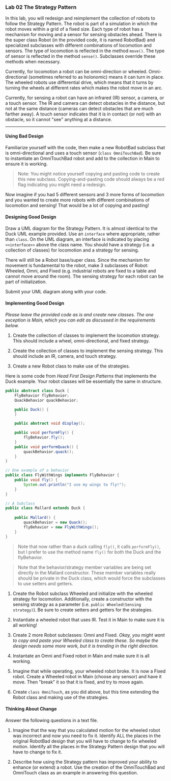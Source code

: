 ### Lab 02 The Strategy Pattern

In this lab, you will redesign and reimplement the collection of robots to follow the Strategy Pattern. The robot is part of a simulation in which the robot moves within a grid of a fixed size. Each type of robot has a mechanism for moving and a sensor for sensing obstacles ahead. There is the super class Robot (in the provided code, it is named RobotBad) and specialized subclasses with different combinations of locomotion and sensors. The type of locomotion is reflected in the method `move()`. The type of sensor is reflected in the method `sense()`. Subclasses override these methods when necessary. 

Currently, for locomotion a robot can be omni-direction or wheeled. Omni-directional (sometimes referred to as holonomic) means it can turn in place. The wheeled robots use differential drive, which means that it turns by turning the wheels at different rates which makes the robot move in an arc. 

Currently, for sensing a robot can have an infrared (IR) sensor, a camera, or a touch sensor. The IR and camera can detect obstacles in the distance, but not at the same distance (cameras can detect obstacles that are much farther away). A touch sensor indicates that it is in contact (or not) with an obstacle, so it cannot "see" anything at a distance.

<hr>

#### Using Bad Design

Familiarize yourself with the code, then make a new RobotBad subclass that is omni-directional and uses a touch sensor (`class OmniTouchBad`). Be sure to instantiate an OmniTouchBad robot and add to the collection in Main to ensure it is working. 

> Note: You might notice yourself copying and pasting code to create this new subclass. Copying-and-pasting code should always be a red flag indicating you might need a redesign.

Now imagine if you had 5 different sensors and 3 more forms of locomotion and you wanted to create more robots with different combinations of locomotion and sensing! That would be a lot of copying and pasting!

#### Designing Good Design

Draw a UML diagram for the Strategy Pattern. It is almost identical to the Duck UML example provided. Use an `interface` where appropriate, rather than `class`. On the UML diagram, an interface is indicated by placing `<<interface>>` above the class name. You should have a strategy (i.e. a collection of classes) for locomotion and a strategy for sensing.

There will still be a Robot base/super class. Since the mechanism for movement is fundamental to the robot, make 3 subclasses of Robot: Wheeled, Omni, and Fixed (e.g. industrial robots are fixed to a table and cannot move around the room). The sensing strategy for each robot can be part of initialization.

Submit your UML diagram along with your code.

#### Implementing Good Design

_Please leave the provided code as is and create new classes. The one exception is Main, which you can edit as discussed in the requirements below._

1. Create the collection of classes to implement the locomotion strategy. This should include a wheel, omni-directional, and fixed strategy.

1. Create the collection of classes to implement the sensing strategy. This should include an IR, camera, and touch strategy.

1. Create a new Robot class to make use of the strategies. 

Here is some code from _Head First Design Patterns_ that implements the Duck example. Your robot classes will be essentially the same in structure.

```Java
public abstract class Duck {
    FlyBehavior flyBehavior;
    QuackBehavior quackBehavior;

    public Duck() {
    }

    public abstract void display();

    public void performFly() {
        flyBehavior.fly();
    }
    public void performQuack() {
        quackBehavior.quack();
    }
}

// One example of a behavior
public class FlyWithWings implements FlyBehavior {
    public void fly() {
        System.out.println("I use my wings to fly!");
    }
}

// A Subclass
public class Mallard extends Duck {
    
    public Mallard() {
        quackBehavior = new Quack();
        flyBehavior = new FlyWithWings();
    }
}
```

> Note that now rather than a duck calling `fly()`, it calls `performFly()`, but I prefer to use the method name `fly()` for both the Duck and the flyBehavior.

> Note that the behavior/strategy member variables are being set directly in the Mallard constructor. These member variables really should be private in the Duck class, which would force the subclasses to use setters and getters.


1. Create the Robot subclass Wheeled and initialize with the wheeled strategy for locomotion. Additionally, create a constructor with the sensing strategy as a parameter (i.e. `public Wheeled(Sensing strategy)`). Be sure to create setters and getters for the strategies.

1. Instantiate a wheeled robot that uses IR. Test it in Main to make sure it is all working!

1. Create 2 more Robot subclasses: Omni and Fixed. _Okay, you might want to copy and paste your Wheeled class to create these. So maybe the design needs some more work, but it is trending in the right direction._

1. Instantate an Omni and Fixed robot in Main and make sure it is all working.

1. Imagine that while operating, your wheeled robot broke. It is now a Fixed robot. Create a Wheeled robot in Main (choose any sensor) and have it move. Then "break" it so that it is fixed, and try to move again.

1. Create `class OmniTouch`, as you did above, but this time extending the Robot class and making use of the strategies. 

#### Thinking About Change

Answer the following questions in a text file.

1. Imagine that the way that you calculated motion for the wheeled robot was incorrect and now you need to fix it. Identify ALL the places in the original RobotBad design that you will have to change to fix wheeled motion. Identify all the places in the Strategy Pattern design that you will have to change to fix it.

1. Describe how using the Strategy pattern has improved your ability to enhance (or extend) a robot. Use the creation of the OmniTouchBad and OmniTouch class as an example in answering this question. 



